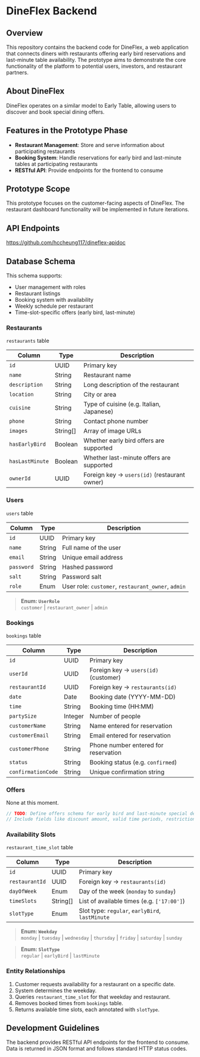 # DineFlex Backend

## Overview

This repository contains the backend code for DineFlex, a web application that connects diners with restaurants offering early bird reservations and last-minute table availability. The prototype aims to demonstrate the core functionality of the platform to potential users, investors, and restaurant partners.

## About DineFlex

DineFlex operates on a similar model to Early Table, allowing users to discover and book special dining offers.

## Features in the Prototype Phase

- **Restaurant Management**: Store and serve information about participating restaurants
- **Booking System**: Handle reservations for early bird and last-minute tables at participating restaurants
- **RESTful API**: Provide endpoints for the frontend to consume

## Prototype Scope

This prototype focuses on the customer-facing aspects of DineFlex. The restaurant dashboard functionality will be implemented in future iterations.

## API Endpoints

https://github.com/hccheung117/dineflex-apidoc

## Database Schema

This schema supports:
- User management with roles
- Restaurant listings
- Booking system with availability
- Weekly schedule per restaurant
- Time-slot-specific offers (early bird, last-minute)

### Restaurants

`restaurants` table

| Column          | Type     | Description                                  |
|-----------------|----------|----------------------------------------------|
| `id`            | UUID     | Primary key                                  |
| `name`          | String   | Restaurant name                              |
| `description`   | String   | Long description of the restaurant           |
| `location`      | String   | City or area                                 |
| `cuisine`       | String   | Type of cuisine (e.g. Italian, Japanese)     |
| `phone`         | String   | Contact phone number                         |
| `images`        | String[] | Array of image URLs                          |
| `hasEarlyBird`  | Boolean  | Whether early bird offers are supported      |
| `hasLastMinute` | Boolean  | Whether last-minute offers are supported     |
| `ownerId`       | UUID     | Foreign key → `users(id)` (restaurant owner) |

### Users

`users` table

| Column      | Type   | Description                                      |
|-------------|--------|--------------------------------------------------|
| `id`        | UUID   | Primary key                                      |
| `name`      | String | Full name of the user                            |
| `email`     | String | Unique email address                             |
| `password`  | String | Hashed password                                  |
| `salt`      | String | Password salt                                    |
| `role`      | Enum   | User role: `customer`, `restaurant_owner`, `admin` |

> **Enum: `UserRole`**  
> `customer` | `restaurant_owner` | `admin`

### Bookings

`bookings` table

| Column           | Type     | Description                                   |
|------------------|----------|-----------------------------------------------|
| `id`             | UUID     | Primary key                                   |
| `userId`         | UUID     | Foreign key → `users(id)` (customer)          |
| `restaurantId`   | UUID     | Foreign key → `restaurants(id)`               |
| `date`           | Date     | Booking date (YYYY-MM-DD)                     |
| `time`           | String   | Booking time (HH:MM)                          |
| `partySize`      | Integer  | Number of people                              |
| `customerName`   | String   | Name entered for reservation                  |
| `customerEmail`  | String   | Email entered for reservation                 |
| `customerPhone`  | String   | Phone number entered for reservation          |
| `status`         | String   | Booking status (e.g. `confirmed`)             |
| `confirmationCode` | String | Unique confirmation string                    |

### Offers

None at this moment.

```typescript
// TODO: Define offers schema for early bird and last-minute special deals
// Include fields like discount amount, valid time periods, restrictions
```

### Availability Slots

`restaurant_time_slot` table

| Column        | Type      | Description                                   |
|---------------|-----------|-----------------------------------------------|
| `id`          | UUID      | Primary key                                   |
| `restaurantId`| UUID      | Foreign key → `restaurants(id)`               |
| `dayOfWeek`   | Enum      | Day of the week (`monday` to `sunday`)        |
| `timeSlots`   | String[]  | List of available times (e.g. `['17:00']`)    |
| `slotType`    | Enum      | Slot type: `regular`, `earlyBird`, `lastMinute` |

> **Enum: `Weekday`**  
> `monday` | `tuesday` | `wednesday` | `thursday` | `friday` | `saturday` | `sunday`  

> **Enum: `SlotType`**  
> `regular` | `earlyBird` | `lastMinute`

### Entity Relationships

1. Customer requests availability for a restaurant on a specific date.
2. System determines the weekday.
3. Queries `restaurant_time_slot` for that weekday and restaurant.
4. Removes booked times from `bookings` table.
5. Returns available time slots, each annotated with `slotType`.

## Development Guidelines

The backend provides RESTful API endpoints for the frontend to consume. Data is returned in JSON format and follows standard HTTP status codes.
